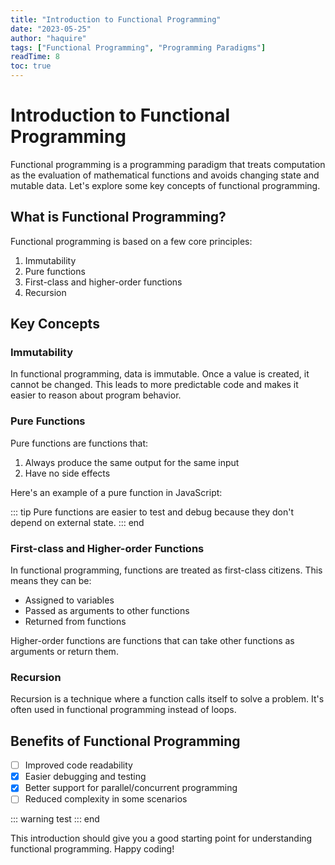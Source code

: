 ```yaml
---
title: "Introduction to Functional Programming"
date: "2023-05-25"
author: "haquire"
tags: ["Functional Programming", "Programming Paradigms"]
readTime: 8
toc: true
---
```


# Introduction to Functional Programming

Functional programming is a programming paradigm that treats computation as the evaluation of mathematical functions and avoids changing state and mutable data. Let's explore some key concepts of functional programming.

## What is Functional Programming?

Functional programming is based on a few core principles:

1. Immutability
2. Pure functions
3. First-class and higher-order functions
4. Recursion

## Key Concepts

### Immutability

In functional programming, data is immutable. Once a value is created, it cannot be changed. This leads to more predictable code and makes it easier to reason about program behavior.

### Pure Functions

Pure functions are functions that:

1. Always produce the same output for the same input
2. Have no side effects

Here's an example of a pure function in JavaScript:

::: tip
Pure functions are easier to test and debug because they don't depend on external state.
::: end

### First-class and Higher-order Functions

In functional programming, functions are treated as first-class citizens. This means they can be:

- Assigned to variables
- Passed as arguments to other functions
- Returned from functions

Higher-order functions are functions that can take other functions as arguments or return them.

### Recursion

Recursion is a technique where a function calls itself to solve a problem. It's often used in functional programming instead of loops.

## Benefits of Functional Programming

- [ ] Improved code readability
- [x] Easier debugging and testing
- [x] Better support for parallel/concurrent programming
- [ ] Reduced complexity in some scenarios

::: warning
test
::: end


This introduction should give you a good starting point for understanding functional programming. Happy coding!
